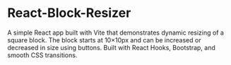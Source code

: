 # React-Block-Resizer
A simple React app built with Vite that demonstrates dynamic resizing of a square block. The block starts at 10×10px and can be increased or decreased in size using buttons. Built with React Hooks, Bootstrap, and smooth CSS transitions.
